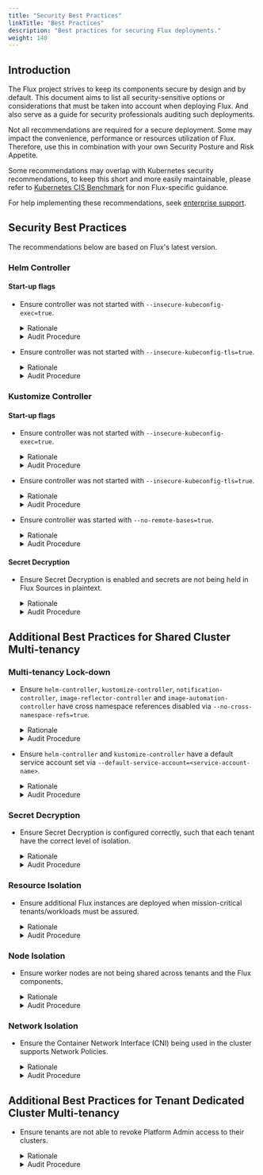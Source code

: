 ```yaml
---
title: "Security Best Practices"
linkTitle: "Best Practices"
description: "Best practices for securing Flux deployments."
weight: 140
---
```


## Introduction

The Flux project strives to keep its components secure by design and by default.
This document aims to list all security-sensitive options or considerations that
must be taken into account when deploying Flux. And also serve as a guide for
security professionals auditing such deployments.

Not all recommendations are required for a secure deployment. Some may impact the
convenience, performance or resources utilization of Flux. Therefore, use this in
combination with your own Security Posture and Risk Appetite.

Some recommendations may overlap with Kubernetes security recommendations, to keep
this short and more easily maintainable, please refer to
[Kubernetes CIS Benchmark](https://www.cisecurity.org/benchmark/kubernetes)
for non Flux-specific guidance.

For help implementing these recommendations, seek [enterprise support](/support/#commercial-support).

## Security Best Practices

The recommendations below are based on Flux's latest version.

### Helm Controller

#### Start-up flags

- Ensure controller was not started with `--insecure-kubeconfig-exec=true`.
  <details>
    <summary>Rationale</summary>

    KubeConfigs support the execution of a binary command to return the token required to authenticate against a Kubernetes cluster.

    This is very handy for acquiring contextual tokens that are time-bound (e.g. aws-iam-authenticator).  
    However, this may be open for abuse in multi-tenancy environments and therefore is disabled by default.
  </details>
  <details>
    <summary>Audit Procedure</summary>

    Check Helm Controller's pod YAML for the arguments used at start-up:
    
    ```sh
    kubectl describe pod -n flux-system -l app=helm-controller | grep -B 5 -A 10 Args
    ```
  </details>

- Ensure controller was not started with `--insecure-kubeconfig-tls=true`.
  <details>
    <summary>Rationale</summary>

    Disables the enforcement of TLS when accessing the API Server of remote clusters.
    
    This flag was created to enable scenarios in which non-production clusters need to be accessed via HTTP. Do not disable TLS in production.
  </details>
  <details>
    <summary>Audit Procedure</summary>

    Check Helm Controller's pod YAML for the arguments used at start-up:
    
    ```sh
    kubectl describe pod -n flux-system -l app=helm-controller | grep -B 5 -A 10 Args
    ```
  </details>

### Kustomize Controller

#### Start-up flags

- Ensure controller was not started with `--insecure-kubeconfig-exec=true`.
  <details>
    <summary>Rationale</summary>

    KubeConfigs support the execution of a binary command to return the token required to authenticate against a Kubernetes cluster.

    This is very handy for acquiring contextual tokens that are time-bound (e.g. aws-iam-authenticator).

    However, this may be open for abuse in multi-tenancy environments and therefore is disabled by default.
  </details>
  <details>
    <summary>Audit Procedure</summary>

    Check Kustomize Controller's pod YAML for the arguments used at start-up:
    
    ```sh
    kubectl describe pod -n flux-system -l app=kustomize-controller | grep -B 5 -A 10 Args
    ```
  </details>

- Ensure controller was not started with `--insecure-kubeconfig-tls=true`.
  <details>
    <summary>Rationale</summary>

    Disables the enforcement of TLS when accessing the API Server of remote clusters.
    
    This flag was created to enable scenarios in which non-production clusters need to be accessed via HTTP. Do not disable TLS in production.
  </details>
  <details>
    <summary>Audit Procedure</summary>

    Check Kustomize Controller's pod YAML for the arguments used at start-up:
    
    ```sh
    kubectl describe pod -n flux-system -l app=kustomize-controller | grep -B 5 -A 10 Args
    ```
  </details>

- Ensure controller was started with `--no-remote-bases=true`.
  <details>
    <summary>Rationale</summary>

    By default the Kustomize controller allows for kustomize overlays to refer to external bases. 
    This has a performance penalty, as the bases will have to be downloaded on demand during each reconciliation.<br>
    When using external bases, there can't be any assurances that the externally declared state won't change.
    In this case, the source loses its hermetic properties. Changes in the external bases will result in changes on the cluster, regardless of whether the source has been modified since the last reconciliation.
  </details>
  <details>
    <summary>Audit Procedure</summary>

    Check Kustomize Controller's pod YAML for the arguments used at start-up:

    ```sh
    kubectl describe pod -n flux-system -l app=kustomize-controller | grep -B 5 -A 10 Args
    ```
  </details>

#### Secret Decryption

- Ensure Secret Decryption is enabled and secrets are not being held in Flux Sources in plaintext.
  <details>
    <summary>Rationale</summary>

    The kustomize-controller has an auto decryption mechanism that can decrypt cipher texts on-demand at reconciliation time using an embedded implementation of [SOPS](https://github.com/mozilla/sops). This enables credentials (e.g. passwords, tokens) and sensitive information to be kept in an encrypted state in the sources.    
  </details>
  <details>
    <summary>Audit Procedure</summary>
    
    - Check for plaintext credentials stored in the Git Repository at both HEAD and historical commits. Auto-detection tools can be used for this such as [GitLeaks](https://github.com/zricethezav/gitleaks), [Trufflehog](https://github.com/trufflesecurity/trufflehog) and [Squealer](https://github.com/owenrumney/squealer).
    - Check whether Secret Decryption is properly enabled in each `spec.decryption` field of the cluster's `Kustomization` objects.
  </details>

## Additional Best Practices for Shared Cluster Multi-tenancy

### Multi-tenancy Lock-down

- Ensure `helm-controller`, `kustomize-controller`, `notification-controller`, `image-reflector-controller` and `image-automation-controller` have cross namespace references disabled via `--no-cross-namespace-refs=true`.

  <details>
    <summary>Rationale</summary>

    Blocks references to Flux objects across namespaces. This assumes that tenants would own one or multiple namespaces, and should not be allowed to consume other tenant's objects, as this could enable them to gain access to sources they do not (or should not) have access to.
  </details>
  <details>
    <summary>Audit Procedure</summary>

    Check the Controller's YAML for the arguments used at start-up:
    
    ```sh
    kubectl describe pod -n flux-system -l app=helm-controller | grep -B 5 -A 10 Args
    kubectl describe pod -n flux-system -l app=kustomize-controller | grep -B 5 -A 10 Args
    kubectl describe pod -n flux-system -l app=notification-controller | grep -B 5 -A 10 Args
    kubectl describe pod -n flux-system -l app=image-reflector-controller | grep -B 5 -A 10 Args
    kubectl describe pod -n flux-system -l app=image-automation-controller | grep -B 5 -A 10 Args
    ```
  </details>

- Ensure `helm-controller` and `kustomize-controller` have a default service account set via `--default-service-account=<service-account-name>`.

  <details>
    <summary>Rationale</summary>

    Enforces all reconciliations to impersonate a given Service Account, effectively disabling the use of the privileged service account that would otherwise be used by the controller.

    Tenants must set a service account for each object that is responsible for applying changes to the Cluster (i.e. [HelmRelease](/flux/components/helm/helmreleases/#enforce-impersonation) and [Kustomization](/flux/components/helm/helmreleases/#enforce-impersonation)), otherwise Kubernetes's API Server will not authorize the changes. NB: It is recommended that the default service account used has no permissions set to the control plane.
  </details>
  <details>
    <summary>Audit Procedure</summary>

    Check the Controller's YAML for the arguments used at start-up:
    
    ```sh
    kubectl describe pod -n flux-system -l app=helm-controller | grep -B 5 -A 10 Args
    kubectl describe pod -n flux-system -l app=kustomize-controller | grep -B 5 -A 10 Args
    ```
  </details>

### Secret Decryption

- Ensure Secret Decryption is configured correctly, such that each tenant have the correct level of isolation.
  <details>
    <summary>Rationale</summary>

    The secret decryption configuration must be aligned with the level of isolation required across tenants.
    - For higher isolation, each tenant must have their own Key Encryption Key (KEK) configured. Note that the access controls to the aforementioned keys must also be aligned for better isolation.
    - For lower isolation requirements, or for secrets that are shared across multiple tenants, cluster-level keys could be used.
  </details>
  <details>
    <summary>Audit Procedure</summary>
    
    - Check whether the Secret Provider configuration is security hardened. Please seek [SOPS](https://github.com/mozilla/sops) and [SealedSecrets](https://github.com/bitnami-labs/sealed-secrets) documentation for how to best implement each solution.
    - When SealedSecrets are employed, pay special attention to the scopes being used.
  </details>

### Resource Isolation

- Ensure additional Flux instances are deployed when mission-critical tenants/workloads must be assured.

  <details>
    <summary>Rationale</summary>

    Sharing the same instances of Flux Components across all tenants including the Platform Admin, will lead to all reconciliations competing for the same resources. In addition, all Flux objects will be placed on the same queue for reconciliation which is limited by the number of workers set by each controller (i.e. `--concurrent=20`), which could cause reconciliation intervals not to be accurately honored.

    For improved reliability, additional instances of Flux Components could be deployed, effectively creating separate "lanes" that are not disrupted by noisy neighbors. An example of this approach would be having additional instances of both Kustomize and Helm controllers that focuses on applying platform level changes, which do not compete with Tenants changes.

    Running multiple Flux instances within the same cluster is supported by means of sharding, please consult the [Flux sharding and horizontal scaling documentation](/flux/cheatsheets/sharding/) for more details.

    To avoid conflicts among controllers while attempting to reconcile Custom Resources, controller types (e.g. `source-controller`) must have be configured with unique label selectors in the `--watch-label-selector` flag.
  </details>
  <details>
    <summary>Audit Procedure</summary>

    Check for the existence of additional Flux controllers instances and their respective scopes. Each controller must be started with `--watch-label-selector` and have the selector point to unique label values:
    
    ```sh
    kubectl describe pod -n flux-system -l app=kustomize-controller | grep -B 5 -A 10 Args
    kubectl describe pod -n flux-system -l app=helm-controller | grep -B 5 -A 10 Args
    kubectl describe pod -n flux-system -l app=source-controller | grep -B 5 -A 10 Args
    ```
  </details>

### Node Isolation

- Ensure worker nodes are not being shared across tenants and the Flux components.

  <details>
    <summary>Rationale</summary>

    Pods sharing the same worker node may enable threat vectors which might enable a malicious tenant to have a negative impact on the Confidentiality, Integrity or Availability of the co-located pods.

    The Flux components may have Control Plane privileges while some tenants may not. A co-located pod could leverage its privileges in the shared worker node to bypass its own Control Plane access limitations by compromising one of the co-located Flux components. For cases in which cross-tenant isolation requirements must be enforced, the same risks apply.

    Employ techniques to enforce that untrusted workloads are sandboxed. And, ensure that worker nodes are only shared when within the acceptable risks by your security requirements.
  </details>
  <details>
    <summary>Audit Procedure</summary>

    - Check whether you adhere to [Kubernetes Node Isolation Guidelines](https://kubernetes.io/docs/concepts/security/multi-tenancy/#node-isolation)
    - Check whether there are Admission Controllers/OPA blocking tenants from creating privileged containers.
    - Check whether [RuntimeClass](https://kubernetes.io/docs/concepts/containers/runtime-class/) is being employed to sandbox workloads that may be scheduled in shared worker nodes.
    - Check whether [Taints and Tolerations](https://kubernetes.io/docs/concepts/scheduling-eviction/taint-and-toleration/) are being used to decrease the likelihood of sharing worker nodes across tenants, or with the Flux controllers. Some cloud providers have this encapsulated as Node Pools.
  </details>

### Network Isolation

- Ensure the Container Network Interface (CNI) being used in the cluster supports Network Policies.

  <details>
    <summary>Rationale</summary>

    Flux relies on Network Policies to ensure that only Flux components have direct access to the source artifacts kept in the Source Controller.
  </details>
  <details>
    <summary>Audit Procedure</summary>

    - Check whether you adhere to [Kubernetes Network Isolation Guidelines](https://kubernetes.io/docs/concepts/security/multi-tenancy/#network-isolation)
    - Confirm that the [Network Policy](/flux-e2e/#fluxs-default-configuration-for-networkpolicy) objects created by Flux are being enforced by the CNI. Alternatively, run a tool such as [Cyclonus](https://github.com/mattfenwick/cyclonus) or [Sonobuoy](https://github.com/vmware-tanzu/sonobuoy) to validate NetworkPolicy enforcement by the CNI plugin on your cluster.
  </details>

## Additional Best Practices for Tenant Dedicated Cluster Multi-tenancy

- Ensure tenants are not able to revoke Platform Admin access to their clusters.

  <details>
    <summary>Rationale</summary>

    In environments in which a management cluster is used to bootstrap and manage other clusters, it is important to ensure that a tenant is not allowed to revoke access from the Platform Admin, effectively denying the Management Cluster the ability to further reconcile changes into the tenant's Cluster.

    The Platform Admin should make sure that at the tenant’s cluster bootstrap process, this is taken into the account and a breakglass procedure is in place to recover access without the need to rebuild the cluster.
  </details>
  <details>
    <summary>Audit Procedure</summary>

    - Check whether alerts are in place in case the Remote Apply operations fails.
    - Check the permission set given to the tenant's users and applications is not overly privileged.
    - Check whether there are Admission Controllers/OPA rules blocking changes in Platform Admin's permissions and overall resources.
  </details>
